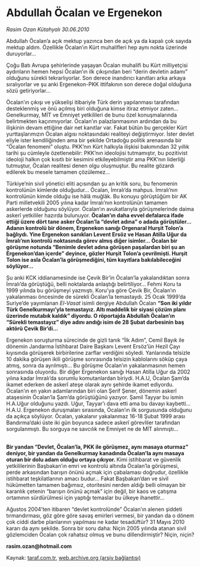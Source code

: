 # Abdullah Öcalan ve Ergenekon

*Rasim Ozan Kütahyalı 30.06.2010*

<div class="yazi"><p>Abdullah Öcalan’a açık mektup yazınca ben de açık ya da kapalı çok sayıda mektup aldım. Özellikle Öcalan’ın Kürt muhalifleri hep aynı nokta üzerinde duruyorlar...</p>
<p>Çoğu Batı Avrupa şehirlerinde yaşayan Öcalan muhalifi bu Kürt milliyetçisi aydınların hemen hepsi Öcalan’ın ilk çıkışından beri “derin devletin adamı” olduğunu sürekli tekrarlıyorlar. Son derece inandırıcı kanıtları arka arkaya sıralıyorlar ve şu anki Ergenekon-PKK ittifakının son derece doğal olduğuna sözü getiriyorlar...</p>
<p>Öcalan’ın çıkışı ve yükselişi itibariyle Türk derin yapılanması tarafından desteklenmiş ve önü açılmış biri olduğuna kimse itiraz etmiyor zaten... Genelkurmay, MİT ve Emniyet yetkilileri de bunu özel konuşmalarında belirtmekten kaçınmıyorlar. Öcalan’ın palazlanmasının ardından da bu ilişkinin devam ettiğine dair net kanıtlar var. Fakat bütün bu gerçekler Kürt yurttaşlarımızın Öcalan algısı noktasındaki realiteyi değiştirmiyor. İster devlet eliyle ister kendiliğinden ama bir şekilde Ortadoğu politik arenasında bir “Öcalan fenomeni” oluştu. PKK’nın Kürt halkıyla ilişkisi bakımından 32 yıllık tarihi şu cümleyle özetlenebilir: PKK’nın ideolojisi tutmamıştır, bu pozitivist ideoloji halkın çok kısıtlı bir kesimini etkileyebilmiştir ama PKK’nın liderliği tutmuştur, Öcalan realitesi denen olgu oluşmuştur. Bu realite gözardı edilerek bu mesele tamamen çözülemez...</p>
<p>Türkiye’nin sivil yönetici eliti açısından şu an kritik soru, bu fenomenin kontrolünün kimlerde olduğudur... Öcalan, İmralı’da mahpus. İmralı’nın kontrolünün kimde olduğu ise hâlâ muğlâk. Bu konuyu görüştüğüm bir AK Parti milletvekili 2005 yılına kadar İmralı’nın kontrolünün tamamen askerlerde olduğunu söylüyor. Öcalan’ın avukatlarıyla görüşmelerinde daima askerî yetkililer hazırda bulunuyor. <b>Öcalan’ın daha evvel defalarca ifade ettiği üzere dört tane asker Öcalan’la “devlet adına” o adada görüştüler... Adanın kontrolü bir dönem, Ergenekon sanığı Orgenaral Hurşit Tolon’a bağlıydı. Yine Ergenekon sanıkları Levent Ersöz ve Hasan Atilla Uğur da İmralı’nın kontrolü noktasında görev almış diğer isimler... Öcalan bir görüşme notunda “Benimle devlet adına görüşen paşalardan biri şu an Ergenekon’dan içerde” deyince, gözler Hurşit Tolon’a çevrilmişti. Hurşit Tolon ise asla Öcalan’la görüşmediğini, tüm kayıtlara bakılabileceğini söylüyor...</b></p>
<p>Şu anki KCK iddianamesinde ise Çevik Bir’in Öcalan’la yakalandıktan sonra İmralı’da görüştüğü, belli noktalarda anlaştığı belirtiliyor... Fehmi Koru ta 1999 yılında bu görüşmeyi yazmıştı. Koru’ya göre Çevik Bir, Öcalan’ın yakalanması öncesinde de sürekli Öcalan’la temastaydı. 25 Ocak 1999’da Suriye’de yayımlanan <i>El-Vasat</i> isimli dergiye Abdullah Öcalan <b>“Son iki yıldır Türk Genelkurmayı’yla temastayız. Altı maddelik bir siyasi çözüm planı üzerinde mutabık kaldık” diyordu. O röportajda Abdullah Öcalan’ın “Sürekli temastayız” diye adını andığı isim de 28 Şubat darbesinin baş aktörü Çevik Bir’di...</b></p>
<p>Ergenekon soruşturma sürecinde de gizli tanık “İlk Adım”, Cemil Bayık ile dönemin Jandarma İstihbarat Daire Başkanı Levent Ersöz’ün Hezil Çayı kıyısında görüşerek birbirilerine zarflar verdiğini söyledi. Yanlarında telsizle 10 dakika görüşen ikili görüşme sonrasında telsizin kablolarını söküp çaya atmış, sonra da ayrılmıştı... Bu görüşme Öcalan’ın yakalanmasının hemen sonrasında oluyordu. Bir diğer Ergenekon sanığı Hasan Atilla Uğur da 2002 yılına kadar İmralı’da sorumlu komutanlardan biriydi. H.A.U, Öcalan Şam’da ikamet ederken de askerî ateşe olarak aynı şehirde ikamet ediyordu. Öcalan’ın en yakın adamlarından biri olan Şerif Şener, dönemin askerî ataşesinin Öcalan’la Şam’da görüştüğünü yazıyor. Şamil Tayyar bu ismin H.A.Uğur olduğunu yazdı. Uğur, Tayyar’ı dava etti ama bu davayı kaybetti... H.A.U. Ergenekon duruşmaları sırasında, Öcalan’ın ilk sorgusunda olduğunu da açıkça söylüyor. Öcalan, yakalanır yakalanmaz 16-18 Şubat 1999 arası Bandırma’daki üste iki gün boyunca sadece askerî görevliler tarafından sorgulanmıştı. Bu sorguya ne savcılık ne Emniyet ne de MİT alınmıştı...</p>
<p><b><br/>Bir yandan “Devlet, Öcalan’la, PKK ile görüşmez, aynı masaya oturmaz” deniyor, bir yandan da Genelkurmay kanadında Öcalan’la aynı masaya oturan bir dolu adam olduğu ortaya çıkıyor. </b>Kimi istihbarat ve güvenlik yetkililerinin Başbakan’ın emri ve kontrolü altında Öcalan’la görüşmesi, perde arkasından barışın önünü açmak için çabalaması doğrudur, özellikle istihbarat teşkilatlarının amacı budur... Fakat Başbakan’dan ve sivil hükümetten tamamen bağımsız, otoritesini nerden aldığı belli olmayan bir karanlık çetenin “barışın önünü açmak” için değil, bir kaos ve çatışma ortamının sürdürülmesi için yaptığı temaslar bu ülkeye ihanettir...</p>
<p>Ağustos 2004’ten itibaren “devlet kontrolünde” Öcalan’ın alenen şiddeti tırmandırması, göz göre göre savaş emirleri vermesi, bir yandan da o dönem çok ciddi darbe planlarının yapılması ne kadar tesadüftür? 31 Mayıs 2010 kararı da aynı şekilde. Sonra bir soru daha: Niçin 2005 yılında atanan sivil gözlemciden Öcalan çok rahatsız olmuş ve bunu dillendirmiştir? Niçin, niçin?</p>
<p><b>rasim.ozan@hotmail.com</b></p></div>

Kaynak: [taraf.com.tr](http://www.taraf.com.tr:80/rasim-ozan-kutahyali/makale-abdullah-ocalan-ve-ergenekon-2.htm), [web.archive.org (arşiv bağlantısı)](http://web.archive.org/web/20100702023450/http://www.taraf.com.tr:80/rasim-ozan-kutahyali/makale-abdullah-ocalan-ve-ergenekon-2.htm)
